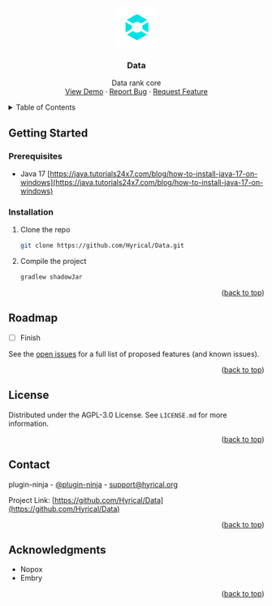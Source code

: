 <!-- PROJECT LOGO -->
<br />
<div align="center">
  <a href="https://github.com/Hyrical/Data">
    <img src="images/logo.png" alt="Logo" width="80" height="80">
  </a>

<h3 align="center">Data</h3>

  <p align="center">
    Data rank core
    <br />
    <a href="https://github.com/Hyrical/Data">View Demo</a>
    ·
    <a href="https://github.com/Hyrical/Data/issues">Report Bug</a>
    ·
    <a href="https://github.com/Hyrical/Data/issues">Request Feature</a>
  </p>
</div>



<!-- TABLE OF CONTENTS -->
<details>
  <summary>Table of Contents</summary>
  <ol>
    <li>
      <a href="#about-the-project">About The Project</a>
      <ul>
        <li><a href="#built-with">Built With</a></li>
      </ul>
    </li>
    <li>
      <a href="#getting-started">Getting Started</a>
      <ul>
        <li><a href="#prerequisites">Prerequisites</a></li>
        <li><a href="#installation">Installation</a></li>
      </ul>
    </li>
    <li><a href="#usage">Usage</a></li>
    <li><a href="#roadmap">Roadmap</a></li>
    <li><a href="#license">License</a></li>
    <li><a href="#contact">Contact</a></li>
  </ol>
</details>

<!-- GETTING STARTED -->
## Getting Started

### Prerequisites

* Java 17
  [https://java.tutorials24x7.com/blog/how-to-install-java-17-on-windows](https://java.tutorials24x7.com/blog/how-to-install-java-17-on-windows)

### Installation

1. Clone the repo
   ```sh
   git clone https://github.com/Hyrical/Data.git
   ```
2. Compile the project
   ```sh
   gradlew shadowJar
   ```
   
<p align="right">(<a href="#readme-top">back to top</a>)</p>

<!-- ROADMAP -->
## Roadmap

- [ ] Finish

See the [open issues](https://github.com/Hyrical/Data/issues) for a full list of proposed features (and known issues).

<p align="right">(<a href="#readme-top">back to top</a>)</p>

<!-- LICENSE -->
## License

Distributed under the AGPL-3.0 License. See `LICENSE.md` for more information.

<p align="right">(<a href="#readme-top">back to top</a>)</p>



<!-- CONTACT -->
## Contact

plugin-ninja - [@plugin-ninja](https://twitter.com/HyricalORG) - support@hyrical.org

Project Link: [https://github.com/Hyrical/Data](https://github.com/Hyrical/Data)

<p align="right">(<a href="#readme-top">back to top</a>)</p>



<!-- ACKNOWLEDGMENTS -->
## Acknowledgments

* []() Nopox
* []() Embry

<p align="right">(<a href="#readme-top">back to top</a>)</p>
